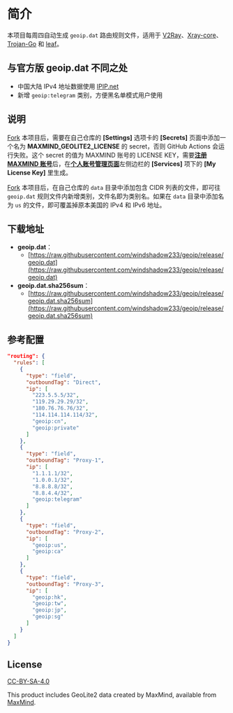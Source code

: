 # 简介

本项目每周四自动生成 `geoip.dat` 路由规则文件，适用于 [V2Ray](https://github.com/v2fly/v2ray-core)、[Xray-core](https://github.com/XTLS/Xray-core)、[Trojan-Go](https://github.com/p4gefau1t/trojan-go) 和 [leaf](https://github.com/eycorsican/leaf)。

## 与官方版 geoip.dat 不同之处

- 中国大陆 IPv4 地址数据使用 [IPIP.net](https://github.com/17mon/china_ip_list/blob/master/china_ip_list.txt)
- 新增 `geoip:telegram` 类别，方便黑名单模式用户使用

## 说明

[Fork](https://github.com/Loyalsoldier/geoip/fork) 本项目后，需要在自己仓库的 **[Settings]** 选项卡的 **[Secrets]** 页面中添加一个名为 **MAXMIND_GEOLITE2_LICENSE** 的 secret，否则 GitHub Actions 会运行失败。这个 secret 的值为 MAXMIND 账号的 LICENSE KEY，需要[**注册 MAXMIND 账号**](https://www.maxmind.com/en/geolite2/signup)后，在[**个人账号管理页面**](https://www.maxmind.com/en/account)左侧边栏的 **[Services]** 项下的 **[My License Key]** 里生成。

[Fork](https://github.com/windshadow233/geoip/fork) 本项目后，在自己仓库的 `data` 目录中添加包含 CIDR 列表的文件，即可往 `geoip.dat` 规则文件内新增类别，文件名即为类别名。如果在 `data` 目录中添加名为 `us` 的文件，即可覆盖掉原本美国的 IPv4 和 IPv6 地址。

## 下载地址

- **geoip.dat**：
  - [https://raw.githubusercontent.com/windshadow233/geoip/release/geoip.dat](https://raw.githubusercontent.com/windshadow233/geoip/release/geoip.dat)
- **geoip.dat.sha256sum**：
  - [https://raw.githubusercontent.com/windshadow233/geoip/release/geoip.dat.sha256sum](https://raw.githubusercontent.com/windshadow233/geoip/release/geoip.dat.sha256sum)

## 参考配置

```json
"routing": {
  "rules": [
    {
      "type": "field",
      "outboundTag": "Direct",
      "ip": [
        "223.5.5.5/32",
        "119.29.29.29/32",
        "180.76.76.76/32",
        "114.114.114.114/32",
        "geoip:cn",
        "geoip:private"
      ]
    },
    {
      "type": "field",
      "outboundTag": "Proxy-1",
      "ip": [
        "1.1.1.1/32",
        "1.0.0.1/32",
        "8.8.8.8/32",
        "8.8.4.4/32",
        "geoip:telegram"
      ]
    },
    {
      "type": "field",
      "outboundTag": "Proxy-2",
      "ip": [
        "geoip:us",
        "geoip:ca"
      ]
    },
    {
      "type": "field",
      "outboundTag": "Proxy-3",
      "ip": [
        "geoip:hk",
        "geoip:tw",
        "geoip:jp",
        "geoip:sg"
      ]
    }
  ]
}
```

## License

[CC-BY-SA-4.0](https://creativecommons.org/licenses/by-sa/4.0/)

This product includes GeoLite2 data created by MaxMind, available from [MaxMind](http://www.maxmind.com).
